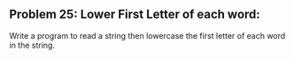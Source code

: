 ## Problem 25: Lower First Letter of each word:

Write a program to read a string then lowercase the first letter of each word in the string.
